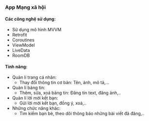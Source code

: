 ### App Mạng xã hội
#### Các công nghệ sử dụng:
* Sử dụng mô hình MVVM
* Retrofit
* Coroutines
* ViewModel
* LiveData
* RoomDB
#### Tính năng:
* Quản lí trang cá nhân:
   * Thay đổi thông tin cơ bản: Tên, ảnh, mô tả,...
* Quản lí bảng tin:
   * Thêm, sửa, xoá bảng tin: Đăng tin text, đăng ảnh,..
* Quản lí lời mời kết bạn:
   * Gửi lời mời kết bạn, đồng ý, xoá,..
* Những chức năng khác:
   * Tìm kiếm bạn bè, theo dõi thông báo những bài viết đã đăng,..
